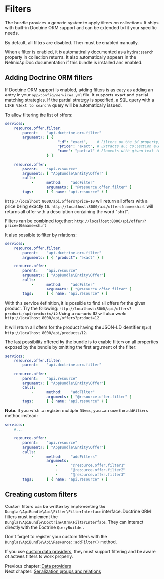 # Filters

The bundle provides a generic system to apply filters on collections. It ships with built-in Doctrine ORM support
and can be extended to fit your specific needs.

By default, all filters are disabled. They must be enabled manually.

When a filter is enabled, it is automatically documented as a `hydra:search` property in collection returns. It also automatically
appears in the NelmioApiDoc documentation if this bundle is installed and enabled.

## Adding Doctrine ORM filters

If Doctrine ORM support is enabled, adding filters is as easy as adding an entry in your `app/config/services.yml` file.
It supports exact and partial matching strategies. If the partial strategy is specified, a SQL query with a `LIKE %text to search%`
query will be automatically issued.

To allow filtering the list of offers:

```yaml
services:
    resource.offer.filter:
        parent:    "api.doctrine.orm.filter"
        arguments: [ {
                        "id": "exact",    # Filters on the id property, allow both numeric values and IRIs
                        "price": "exact", # Extracts all collection elements with the exact given price
                        "name": "partial" # Elements with given text in their name
                   } ]

    resource.offer:
        parent:    "api.resource"
        arguments: [ "AppBundle\Entity\Offer" ]
        calls:
            -      method:    "addFilter"
                   arguments: [ "@resource.offer.filter" ]
        tags:      [ { name: "api.resource" } ]
```

`http://localhost:8000/api/offers?price=10` will return all offers with a price being exactly `10`.
`http://localhost:8000/api/offers?name=shirt` will returns all offer with a description containing the word "shirt".

Filters can be combined together: `http://localhost:8000/api/offers?price=10&name=shirt`

It also possible to filter by relations:

```yaml
services:
    resource.offer.filter:
        parent:    "api.doctrine.orm.filter"
        arguments: [ { "product": "exact" } ]

    resource.offer:
        parent:    "api.resource"
        arguments: [ "AppBundle\Entity\Offer"] 
        calls:
            -      method:    "addFilter"
                   arguments: [ "@resource.offer.filter" ]
        tags:      [ { name: "api.resource" } ]
```

With this service definition, it is possible to find all offers for the given product.
Try the following: `http://localhost:8000/api/offers?product=/api/products/12`
Using a numeric ID will also work: `http://localhost:8000/api/offers?product=12`

It will return all offers for the product having the JSON-LD identifier (`@id`) `http://localhost:8000/api/products/12`.

The last possibility offered by the bundle is to enable filters on all properties exposed by the bundle by omitting the
first argument of the filter:

```yaml
services:
    resource.offer.filter:
        parent:    "api.doctrine.orm.filter"

    resource.offer:
        parent:    "api.resource"
        arguments: [ "AppBundle\Entity\Offer"] 
        calls:
            -      method:    "addFilter"
                   arguments: [ "@resource.offer.filter" ]
        tags:      [ { name: "api.resource" } ]
```

**Note**: if you wish to register multiple filters, you can use the `addFilters` method instead:

```yaml
services:
    #...

    resource.offer:
        parent:    "api.resource"
        arguments: [ "AppBundle\Entity\Offer"] 
        calls:
            -      method:    "addFilters"
                   arguments:
                       -      "@resource.offer.filter1"
                       -      "@resource.offer.filter2"
                       -      "@resource.offer.filter3"
        tags:      [ { name: "api.resource" } ]
```

## Creating custom filters

Custom filters can be written by implementing the `Dunglas\ApiBundle\Api\Filter\FilterInterface` interface.
Doctrine ORM filters must implement the `Dunglas\ApiBundle\Doctrine\Orm\FilterInterface`. They can interact directly
with the Doctrine `QueryBuilder`.

Don't forget to register your custom filters with the `Dunglas\ApiBundle\Api\Resource::addFilter()` method.

If you use [custom data providers](data-providers.yml), they must support filtering and be aware of actives filters to
work properly.

Previous chapter: [Data providers](data-providers.md)<br>
Next chapter: [Serialization groups and relations](serialization-groups-and-relations.md)
